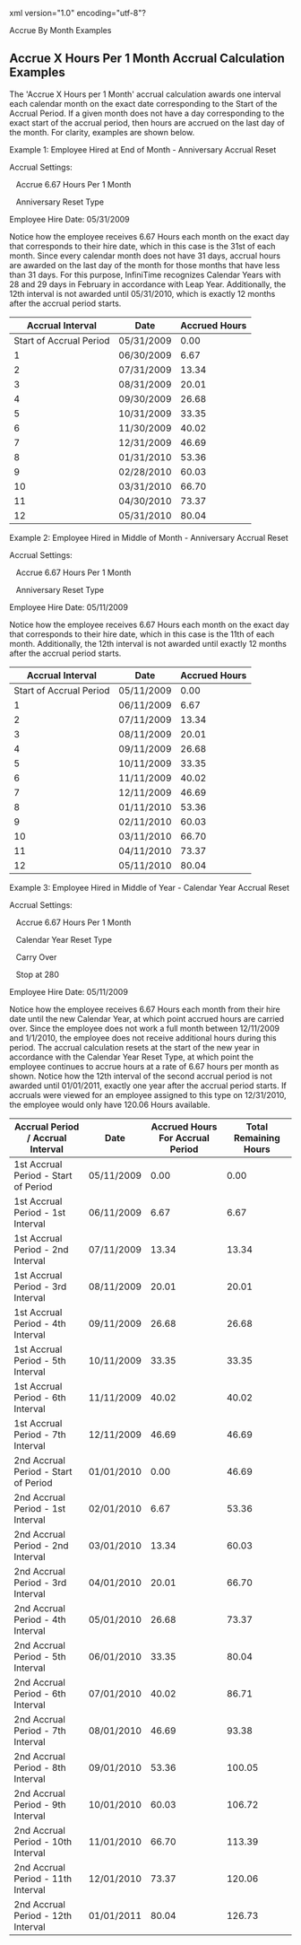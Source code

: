 xml version="1.0" encoding="utf-8"?





Accrue By Month Examples




## Accrue X Hours Per 1 Month Accrual Calculation Examples

The 'Accrue X Hours per 1 Month' accrual calculation awards one interval each calendar month on the exact date corresponding to the Start of the Accrual Period. If a given month does not have a day corresponding to the exact start of the accrual period, then hours are accrued on the last day of the month. For clarity, examples are shown below.

Example 1: Employee Hired at End of Month - Anniversary Accrual Reset

Accrual Settings:

   Accrue 6.67 Hours Per 1 Month

   Anniversary Reset Type

Employee Hire Date: 05/31/2009

Notice how the employee receives 6.67 Hours each month on the exact day that corresponds to their hire date, which in this case is the 31st of each month. Since every calendar month does not have 31 days, accrual hours are awarded on the last day of the month for those months that have less than 31 days. For this purpose, InfiniTime recognizes Calendar Years with 28 and 29 days in February in accordance with Leap Year. Additionally, the 12th interval is not awarded until 05/31/2010, which is exactly 12 months after the accrual period starts.

 | Accrual Interval | Date | Accrued Hours | 
| --- | --- | --- |
 | Start of Accrual Period | 05/31/2009 | 0.00 | 
 | 1 | 06/30/2009 | 6.67 | 
 | 2 | 07/31/2009 | 13.34 | 
 | 3 | 08/31/2009 | 20.01 | 
 | 4 | 09/30/2009 | 26.68 | 
 | 5 | 10/31/2009 | 33.35 | 
 | 6 | 11/30/2009 | 40.02 | 
 | 7 | 12/31/2009 | 46.69 | 
 | 8 | 01/31/2010 | 53.36 | 
 | 9 | 02/28/2010 | 60.03 | 
 | 10 | 03/31/2010 | 66.70 | 
 | 11 | 04/30/2010 | 73.37 | 
 | 12 | 05/31/2010 | 80.04 | 

Example 2: Employee Hired in Middle of Month - Anniversary Accrual Reset

Accrual Settings:

   Accrue 6.67 Hours Per 1 Month

   Anniversary Reset Type

Employee Hire Date: 05/11/2009

Notice how the employee receives 6.67 Hours each month on the exact day that corresponds to their hire date, which in this case is the 11th of each month. Additionally, the 12th interval is not awarded until exactly 12 months after the accrual period starts.

 | Accrual Interval | Date | Accrued Hours | 
| --- | --- | --- |
 | Start of Accrual Period | 05/11/2009 | 0.00 | 
 | 1 | 06/11/2009 | 6.67 | 
 | 2 | 07/11/2009 | 13.34 | 
 | 3 | 08/11/2009 | 20.01 | 
 | 4 | 09/11/2009 | 26.68 | 
 | 5 | 10/11/2009 | 33.35 | 
 | 6 | 11/11/2009 | 40.02 | 
 | 7 | 12/11/2009 | 46.69 | 
 | 8 | 01/11/2010 | 53.36 | 
 | 9 | 02/11/2010 | 60.03 | 
 | 10 | 03/11/2010 | 66.70 | 
 | 11 | 04/11/2010 | 73.37 | 
 | 12 | 05/11/2010 | 80.04 | 

Example 3: Employee Hired in Middle of Year - Calendar Year Accrual Reset

Accrual Settings:

   Accrue 6.67 Hours Per 1 Month

   Calendar Year Reset Type

   Carry Over

   Stop at 280

Employee Hire Date: 05/11/2009

Notice how the employee receives 6.67 Hours each month from their hire date until the new Calendar Year, at which point accrued hours are carried over. Since the employee does not work a full month between 12/11/2009 and 1/1/2010, the employee does not receive additional hours during this period. The accrual calculation resets at the start of the new year in accordance with the Calendar Year Reset Type, at which point the employee continues to accrue hours at a rate of 6.67 hours per month as shown. Notice how the 12th interval of the second accrual period is not awarded until 01/01/2011, exactly one year after the accrual period starts. If accruals were viewed for an employee assigned to this type on 12/31/2010, the employee would only have 120.06 Hours available.

 | Accrual Period / Accrual Interval | Date | Accrued Hours For Accrual Period | Total Remaining Hours | 
| --- | --- | --- | --- |
 | 1st Accrual Period - Start of Period | 05/11/2009 | 0.00 | 0.00 | 
 | 1st Accrual Period - 1st Interval | 06/11/2009 | 6.67 | 6.67 | 
 | 1st Accrual Period - 2nd Interval | 07/11/2009 | 13.34 | 13.34 | 
 | 1st Accrual Period - 3rd Interval | 08/11/2009 | 20.01 | 20.01 | 
 | 1st Accrual Period - 4th Interval | 09/11/2009 | 26.68 | 26.68 | 
 | 1st Accrual Period - 5th Interval | 10/11/2009 | 33.35 | 33.35 | 
 | 1st Accrual Period - 6th Interval | 11/11/2009 | 40.02 | 40.02 | 
 | 1st Accrual Period - 7th Interval | 12/11/2009 | 46.69 | 46.69 | 
 | 2nd Accrual Period - Start of Period | 01/01/2010 | 0.00 | 46.69 | 
 | 2nd Accrual Period - 1st Interval | 02/01/2010 | 6.67 | 53.36 | 
 | 2nd Accrual Period - 2nd Interval | 03/01/2010 | 13.34 | 60.03 | 
 | 2nd Accrual Period - 3rd Interval | 04/01/2010 | 20.01 | 66.70 | 
 | 2nd Accrual Period - 4th Interval | 05/01/2010 | 26.68 | 73.37 | 
 | 2nd Accrual Period - 5th Interval | 06/01/2010 | 33.35 | 80.04 | 
 | 2nd Accrual Period - 6th Interval | 07/01/2010 | 40.02 | 86.71 | 
 | 2nd Accrual Period - 7th Interval | 08/01/2010 | 46.69 | 93.38 | 
 | 2nd Accrual Period - 8th Interval | 09/01/2010 | 53.36 | 100.05 | 
 | 2nd Accrual Period - 9th Interval | 10/01/2010 | 60.03 | 106.72 | 
 | 2nd Accrual Period - 10th Interval | 11/01/2010 | 66.70 | 113.39 | 
 | 2nd Accrual Period - 11th Interval | 12/01/2010 | 73.37 | 120.06 | 
 | 2nd Accrual Period - 12th Interval | 01/01/2011 | 80.04 | 126.73 | 